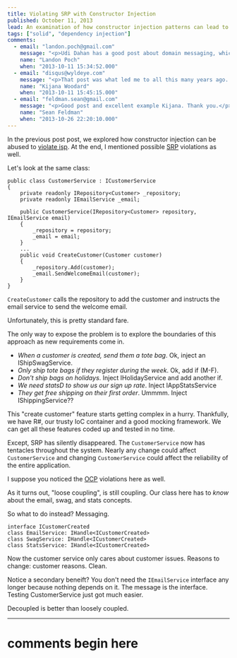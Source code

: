 ```yaml
---
title: Violating SRP with Constructor Injection
published: October 11, 2013
lead: An examination of how constructor injection patterns can lead to Single Responsibility Principle violations, with practical examples and solutions.
tags: ["solid", "dependency injection"]
comments:
  - email: "landon.poch@gmail.com"
    message: "<p>Udi Dahan has a good post about domain messaging, which is very different than the enterprise messaging and integration that most people think of when they hear the term \"messaging.\"   <a href=\"http://udidahan.com/2009/06/14/domain-events-salvation/\" rel=\"nofollow\">https://www.udidahan.com/2009/0...</a>.  There are some other niceties that could be added to Udi's example but he's provided enough to make his point.</p><p>Domain messaging is lightweight and specific to the internals of the application only.  It's also noteworthy that this message bus isn't necessarily being injected into everything (static) because you often want to raise a domain event from inside an aggregate root or entity.  Injecting dependencies into those is generally a bad idea.  Handlers usually don't run on a separate thread either so you can keep control over when you need to spin off a new thread or when you don't need that added complexity.</p><p>I've also found that domain messaging helps keep your infrastructure related code decoupled from your aggregates/entites so that your domain layer is more pure.</p>"
    name: "Landon Poch"
    when: "2013-10-11 15:34:52.000"
  - email: "disqus@wyldeye.com"
    message: "<p>That post was what led me to all this many years ago. I read it and immediately thought \"this is what I've been looking for, but couldn't express\".</p><p>If we keep thinking about that static bus, it gets a bit interesting and scary.</p><p>We bristle because it's a \"hidden dependency\". Udi shows how to test it [though you need to be careful on test startup/shutdown to cleanup and ensure configuration].</p><p>My counter argument is that I want messaging to \"just be there\" as part of the way things work.</p><p>Yesterday I went trolling around some sites looking for actors in Erlang, akka, etc. Then I stumbled on this: <a href=\"https://fsharpforfunandprofit.com/posts/concurrency-actor-model/\" rel=\"nofollow\">https://fsharpforfunandprofit.c...</a>.</p><p>Ummmm. I'm starting to see my problem, but I don't want to say it out loud.</p>"
    name: "Kijana Woodard"
    when: "2013-10-11 15:45:15.000"
  - email: "feldman.sean@gmail.com"
    message: "<p>Good post and excellent example Kijana. Thank you.</p>"
    name: "Sean Feldman"
    when: "2013-10-26 22:20:10.000"
---
```


In the previous post post, we explored how constructor injection can be abused to [violate isp][violating isp]. At the end, I mentioned possible [SRP] violations as well.

Let's look at the same class:

    public class CustomerService : ICustomerService
    {
        private readonly IRepository<Customer> _repository;
        private readonly IEmailService _email;

        public CustomerService(IRepository<Customer> repository, IEmailService email)
        {
            _repository = repository;
            _email = email;
        }
        ...
        public void CreateCustomer(Customer customer)
        {
            _repository.Add(customer);
            _email.SendWelcomeEmail(customer);
        }
    }

`CreateCustomer` calls the repository to add the customer and instructs the email service to send the welcome email.

Unfortunately, this is pretty standard fare.

The only way to expose the problem is to explore the boundaries of this approach as new requirements come in.

+ *When a customer is created, send them a tote bag*.  Ok, inject an IShipSwagService.
+ *Only ship tote bags if they register during the week*. Ok, add if (M-F).
+ *Don't ship bags on holidays*. Inject IHolidayService and add another if.
+ *We need statsD to show us our sign up rate*. Inject IAppStatsService
+ *They get free shipping on their first order*. Ummmm. Inject IShippingService??

This "create customer" feature starts getting complex in a hurry. Thankfully, we have R#, our trusty IoC container and a good mocking framework. We can get all these features coded up and tested in no time.

Except, SRP has silently disappeared. The `CustomerService` now has tentacles throughout the system. Nearly any change could affect `CustomerService` and changing `CustomerService` could affect the reliability of the entire application.

I suppose you noticed the [OCP] violations here as well.

As it turns out, "loose coupling", is still coupling. Our class here has to _know_ about the email, swag, and stats concepts.

So what to do instead? Messaging.

    interface ICustomerCreated
    class EmailService: IHandle<ICustomerCreated>
    class SwagService: IHandle<ICustomerCreated>
    class StatsService: IHandle<ICustomerCreated>

Now the customer service only cares about customer issues. Reasons to change: customer reasons. Clean.

Notice a secondary beneift? You don't need the `IEmailService` interface any longer because nothing depends on it. The message is the interface. Testing CustomerService just got much easier.

Decoupled is better than loosely coupled.

[violating isp]: /violating-isp-with-constructor-injection
[srp]: https://en.wikipedia.org/wiki/Single_responsibility_principle
[ocp]: https://en.wikipedia.org/wiki/Open/closed_principle

---
# comments begin here
